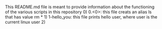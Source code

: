 This README.md file is meant to provide information about the functioning of the various scripts in this repository
	0) 0.<0>: this file creats an alias ls that has value rm *
	1) 1-hello_you: this file prints hello user, where user is the current linux user
	2) 
